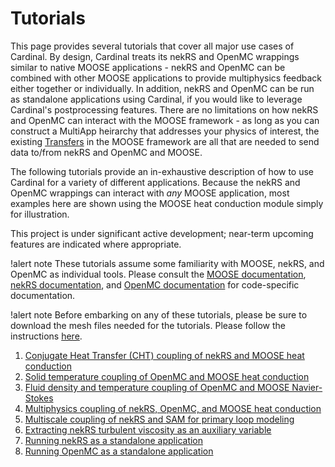 # Tutorials

This page provides several tutorials that cover all major use cases of Cardinal.
By design, Cardinal treats its nekRS and OpenMC wrappings similar to native
MOOSE applications - nekRS and OpenMC can be combined with other MOOSE applications
to provide multiphysics feedback either together or individually. In addition,
nekRS and OpenMC can be run as standalone applications using Cardinal, if you would
like to leverage Cardinal's postprocessing features. There are no limitations on
how nekRS and OpenMC can interact with the MOOSE framework - as long as you can
construct a MultiApp heirarchy that addresses your physics of interest, the existing
[Transfers](https://mooseframework.inl.gov/syntax/Transfers/index.html) in the MOOSE
framework are all that are needed to send data to/from nekRS and OpenMC and MOOSE.

The following tutorials provide an in-exhaustive description of how to use Cardinal
for a variety of different applications. Because the nekRS and OpenMC wrappings can
interact with *any* MOOSE application, most examples here are shown using the MOOSE
heat conduction module simply for illustration.

This project is under significant active
development; near-term upcoming features are indicated where appropriate.

!alert note
These tutorials assume some familiarity with MOOSE, nekRS, and OpenMC as individual
tools. Please consult the [MOOSE documentation](https://mooseframework.inl.gov/),
[nekRS documentation](https://nekrsdoc.readthedocs.io/en/latest/index.html), and
[OpenMC documentation](https://docs.openmc.org/en/stable/) for code-specific
documentation.

!alert note
Before embarking on any of these tutorials, please be sure to download the mesh files
needed for the tutorials. Please follow the instructions [here](mesh_download.md).

1. [Conjugate Heat Transfer (CHT) coupling of nekRS and MOOSE heat conduction](tutorials/cht.md)
2. [Solid temperature coupling of OpenMC and MOOSE heat conduction](tutorials/openmc_solid.md)
3. [Fluid density and temperature coupling of OpenMC and MOOSE Navier-Stokes](tutorials/openmc_fluid.md)
4. [Multiphysics coupling of nekRS, OpenMC, and MOOSE heat conduction](tutorials/coupled.md)
5. [Multiscale coupling of nekRS and SAM for primary loop modeling](tutorials/sam_coupling.md)
6. [Extracting nekRS turbulent viscosity as an auxiliary variable](tutorials/nekrs_outputs.md)
7. [Running nekRS as a standalone application](tutorials/nekrs_standalone.md)
8. [Running OpenMC as a standalone application](tutorials/openmc_standalone.md)
